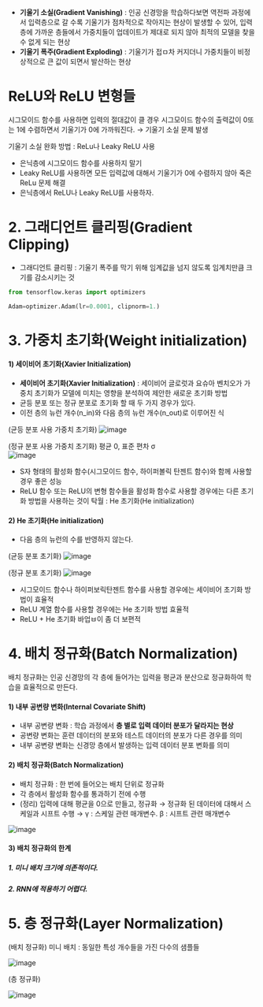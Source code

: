 - **기울기 소실(Gradient Vanishing)** : 인공 신경망을 학습하다보면 역전파 과정에서 입력층으로  갈 수록 기울기가 점차적으로 작아지는 현상이 발생할 수 있어, 입력층에 가까운 층들에서 가중치들이 업데이트가 제대로 되지 않아 최적의 모델을 찾을 수 없게 되는 현상
- **기울기 폭주(Gradient Exploding)** : 기울기가 접ㅁ차 커지더니 가중치들이 비정상적으로 큰 값이 되면서 발산하는 현상

# ReLU와 ReLU 변형들

시그모이드 함수를 사용하면 입력의 절대값이 클 경우 시그모이드 함수의 출력값이 0또는 1에 수렴하면서 기울기가 0에 가까워진다. → 기울기 소실 문제 발생

기울기 소실 완화 방법 : ReLu나 Leaky ReLU 사용

- 은닉층에 시그모이드 함수를 사용하지 말기
- Leaky ReLU를 사용하면 모든 입력값에 대해서 기울기가 0에 수렴하지 않아 죽은 ReLu 문제 해결
- 은닉층에서 ReLU나 Leaky ReLU를 사용하자.

# 2. 그래디언트 클리핑(Gradient Clipping)

- 그래디언트 클리핑 : 기울기 폭주를 막기 위해 임계값을 넘지 않도록 임계치만큼 크기를 감소시키는 것

```python
from tensorflow.keras import optimizers

Adam=optimizer.Adam(lr=0.0001, clipnorm=1.)
```

# 3. 가중치 초기화(Weight initialization)

#### 1) 세이비어 초기화(Xavier Initialization)
- **세이비어 초기화(Xavier Initialization)** : 세이비어 글로럿과 요슈아 벤치오가 가중치 초기화가 모델에 미치는 영향을 분석하여 제안한 새로운 초기화 방법  
- 균등 분포 또는 정규 분포로 초기화 할 때 두 가지 경우가 있다.
- 이전 층의 뉴런 개수(n_in)와 다음 층의 뉴런 개수(n_out)로 이루어진 식

(균등 분포 사용 가중치 초기화) ![image](https://user-images.githubusercontent.com/57162812/149661430-72734416-3d94-42d7-b6ac-c73b5141036a.png)

(정규 분포 사용 가중치 초기화) 평균 0, 표준 편차 σ  
![image](https://user-images.githubusercontent.com/57162812/149661483-c6c3b04c-541f-4eb0-bcad-c9994dbb4cf8.png)

- S자 형태의 활성화 함수(시그모이드 함수, 하이퍼볼릭 탄젠트 함수)와 함께 사용할 경우 좋은 성능
- ReLU 함수 또는 ReLU의 변형 함수들을 활성화 함수로 사용할 경우에는 다른 초기화 방법을 사용하는 것이 탁월 : He 초기화(He initialization)

#### 2) He 초기화(He initialization)

- 다음 층의 뉴런의 수를 반영하지 않는다.

(균등 분포 초기화) ![image](https://user-images.githubusercontent.com/57162812/149661853-d2a77a4b-92ed-4e7b-ae1e-4f9b7a3ef941.png)

(정규 분포 초기화) ![image](https://user-images.githubusercontent.com/57162812/149661863-808c13e7-443c-4a0c-a58c-c48967ee0303.png)

- 시그모이드 함수나 하이퍼보릭탄젠트 함수를 사용할 경우에는 세이비어 초기화 방법이 효율적
- ReLU 계열 함수를 사용할 경우에는 He 초기화 방법 효율적
- ReLU + He 초기화 바업ㅂ이 좀 더 보편적

# 4. 배치 정규화(Batch Normalization)

배치 정규화는 인공 신경망의 각 층에 들어가는 입력을 평균과 분산으로 정규화하여 학습을 효율적으로 만든다.

#### 1) 내부 공변량 변화(Internal Covariate Shift)

- 내부 공변량 변화 : 학습 과정에서 **층 별로 입력 데이터 분포가 달라지는 현상**
- 공변량 변화는 훈련 데이터의 분포와 테스트 데이터의 분포가 다른 경우를 의미
- 내부 공변량 변화는 신경망 층에서 발생하는 입력 데이터 분포 변화를 의미

#### 2) 배치 정규화(Batch Normalization)

- 배치 정규화 : 한 번에 들어오는 배치 단위로 정규화
- 각 층에서 활성화 함수를 통과하기 전에 수행
- (정리) 입력에 대해 평균을 0으로 만들고, 정규화 → 정규화 된 데이터에 대해서 스케일과 시프트 수행 → γ : 스케일 관련 매개변수. β : 시프트 관련 매개변수

![image](https://user-images.githubusercontent.com/57162812/149662243-ecd0e58c-7896-49fa-9fbd-114b00ba8957.png)

#### 3) 배치 정규화의 한계

##### 1. 미니 배치 크기에 의존적이다.
##### 2. RNN에 적용하기 어렵다.

# 5. 층 정규화(Layer Normalization)

(배치 정규화) 미니 배치 : 동일한 특성 개수들을 가진 다수의 샘플들

![image](https://user-images.githubusercontent.com/57162812/149662397-27269822-d463-4383-a64b-ef5d61a9caa1.png)


(층 정규화)

![image](https://user-images.githubusercontent.com/57162812/149662410-5cb263e5-51ba-4979-903e-68e0d2e87ea9.png)


